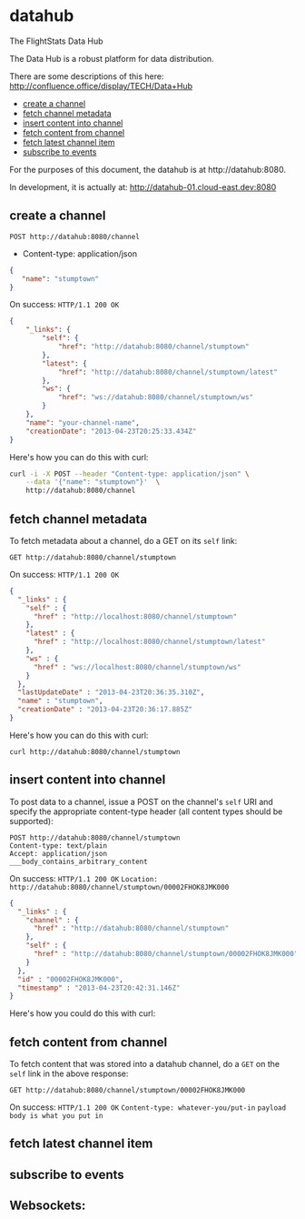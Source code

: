 datahub
=======

The FlightStats Data Hub

The Data Hub is a robust platform for data distribution.  

There are some descriptions of this here:
http://confluence.office/display/TECH/Data+Hub

* [create a channel](#create-a-channel)
* [fetch channel metadata](#fetch-channel-metadata)
* [insert content into channel](#insert-content-into-channel)
* [fetch content from channel](#fetch-content-from-channel)
* [fetch latest channel item](#fetch-latest-channel-item)
* [subscribe to events](#subscribe-to-events)

For the purposes of this document, the datahub is at http://datahub:8080.

In development, it is actually at: http://datahub-01.cloud-east.dev:8080

## create a channel

`POST http://datahub:8080/channel`

* Content-type: application/json

```json
{  
   "name": "stumptown"
}
```

On success:  `HTTP/1.1 200 OK`

```json
{
    "_links": {
        "self": {
            "href": "http://datahub:8080/channel/stumptown"
        },
        "latest": {
            "href": "http://datahub:8080/channel/stumptown/latest"
        },
        "ws": {
            "href": "ws://datahub:8080/channel/stumptown/ws"
        }
    },
    "name": "your-channel-name",
    "creationDate": "2013-04-23T20:25:33.434Z"
}
```

Here's how you can do this with curl:
```bash
curl -i -X POST --header "Content-type: application/json" \
    --data '{"name": "stumptown"}'  \
    http://datahub:8080/channel
```

## fetch channel metadata

To fetch metadata about a channel, do a GET on its `self` link:

`GET http://datahub:8080/channel/stumptown`

On success: `HTTP/1.1 200 OK`

```json
{
  "_links" : {
    "self" : {
      "href" : "http://localhost:8080/channel/stumptown"
    },
    "latest" : {
      "href" : "http://localhost:8080/channel/stumptown/latest"
    },
    "ws" : {
      "href" : "ws://localhost:8080/channel/stumptown/ws"
    }
  },
  "lastUpdateDate" : "2013-04-23T20:36:35.310Z",
  "name" : "stumptown",
  "creationDate" : "2013-04-23T20:36:17.885Z"
}
```

Here's how you can do this with curl:

`curl http://datahub:8080/channel/stumptown`

## insert content into channel

To post data to a channel, issue a POST on the channel's `self` URI and specify the appropriate
content-type header (all content types should be supported):

```
POST http://datahub:8080/channel/stumptown
Content-type: text/plain
Accept: application/json
___body_contains_arbitrary_content
```

On success: `HTTP/1.1 200 OK`
`Location: http://datahub:8080/channel/stumptown/00002FHOK8JMK000`

```json
{
  "_links" : {
    "channel" : {
      "href" : "http://datahub:8080/channel/stumptown"
    },
    "self" : {
      "href" : "http://datahub:8080/channel/stumptown/00002FHOK8JMK000"
    }
  },
  "id" : "00002FHOK8JMK000",
  "timestamp" : "2013-04-23T20:42:31.146Z"
}
```

Here's how you could do this with curl:



## fetch content from channel

To fetch content that was stored into a datahub channel, do a `GET` on the `self` link in the above response:

`GET http://datahub:8080/channel/stumptown/00002FHOK8JMK000`

On success: `HTTP/1.1 200 OK`
`Content-type: whatever-you/put-in`
`payload body is what you put in`

## fetch latest channel item

## subscribe to events
## Websockets:
